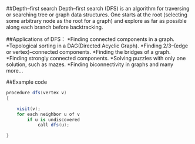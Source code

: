 ##Depth–first search
Depth–first search (DFS) is an algorithm for traversing or searching 
tree or graph data structures. 
One starts at the root (selecting some arbitrary node as the root for a graph) 
and explore as far as possible along each branch before backtracking.

##Applications of DFS：
*Finding connected components in a graph.
*Topological sorting in a DAG(Directed Acyclic Graph).
*Finding 2/3–(edge or vertex)–connected components.
*Finding the bridges of a graph.
*Finding strongly connected components.
*Solving puzzles with only one solution, such as mazes.
*Finding biconnectivity in graphs and many more…

##Example code

```C#
procedure dfs(vertex v)
{

    visit(v);
    for each neighbor u of v
        if u is undiscovered
            call dfs(u);

}
```
